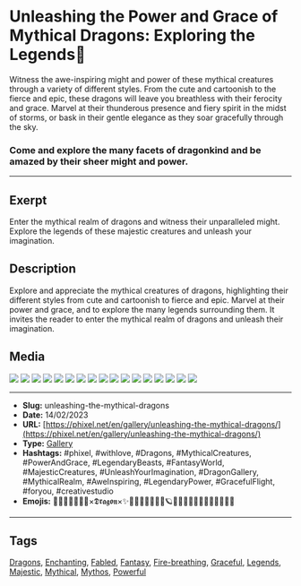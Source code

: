 # Unleashing the Power and Grace of Mythical Dragons: Exploring the Legends🐉
Witness the awe-inspiring might and power of these mythical creatures through a variety of different styles. From the cute and cartoonish to the fierce and epic, these dragons will leave you breathless with their ferocity and grace. Marvel at their thunderous presence and fiery spirit in the midst of storms, or bask in their gentle elegance as they soar gracefully through the sky.
### Come and explore the many facets of dragonkind and be amazed by their sheer might and power.
------------
## Exerpt
Enter the mythical realm of dragons and witness their unparalleled might. Explore the legends of these majestic creatures and unleash your imagination.
## Description
Explore and appreciate the mythical creatures of dragons, highlighting their different styles from cute and cartoonish to fierce and epic. Marvel at their power and grace, and to explore the many legends surrounding them. It invites the reader to enter the mythical realm of dragons and unleash their imagination.
## Media
<img src="media/b8887beb/dragon-80s-cartoon.jpg">
<img src="media/30fc8949/dragon-bokeh.jpg">
<img src="media/e821e0e0/dragon-goofy.jpg">
<img src="media/7076e65d/dragon-8bit.jpg">
<img src="media/0c02e970/dragonmon.jpg">
<img src="media/843c8aed/dragon-fires.jpg">
<img src="media/3195d4e3/dragon-tiltshift.jpg">
<img src="media/32a3670f/dragon-egg.jpg">
<img src="media/f4581a0f/dragon-cute.jpg">
<img src="media/dc24cce2/dragon-thunder-lightning.jpg">
<img src="media/8f34547e/dragon-baby.jpg">
<img src="media/fe45a77b/dragon-cute-flying.jpg">
<img src="media/cd94047b/dragon-lord.jpg">
<img src="media/b1d899c9/dragon-sketch.jpg">
<img src="media/18550b19/dragon-cop.jpg">
<img src="media/80c90558/dragon-epic-look.jpg">
<img src="media/988b1ca3/dragon-toon.jpg">

------------
- **Slug:** unleashing-the-mythical-dragons
- **Date:** 14/02/2023
- **URL:** [https://phixel.net/en/gallery/unleashing-the-mythical-dragons/](https://phixel.net/en/gallery/unleashing-the-mythical-dragons/)
- **Type:** [Gallery](#gallery)
- **Hashtags:** #phixel, #withlove, #Dragons, #MythicalCreatures, #PowerAndGrace, #LegendaryBeasts, #FantasyWorld, #MajesticCreatures, #UnleashYourImagination, #DragonGallery, #MythicalRealm, #AweInspiring, #LegendaryPower, #GracefulFlight, #foryou, #creativestudio
- **Emojis:** 🐉🔥🌙🧝🏻‍♀️🐲×𝕯𝖗𝖆𝖌𝖔𝖓×✨🧝🏼‍♀️🧝🏼‍🦄🔮🪐🧙🏽‍♂️🧛🏼🧜🏽🧚🏿🧙🏻‍♀️

------------
## Tags
[Dragons](#dragons), [Enchanting](#enchanting), [Fabled](#fabled), [Fantasy](#fantasy), [Fire-breathing](#fire-breathing), [Graceful](#graceful), [Legends](#legends), [Majestic](#majestic), [Mythical](#mythical), [Mythos](#mythos), [Powerful](#powerful)
